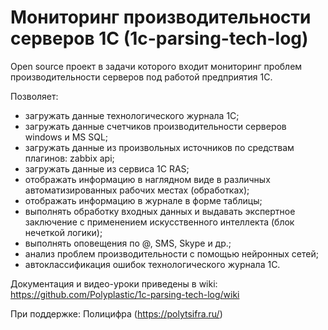 # Мониторинг производительности серверов 1С (1c-parsing-tech-log)

Open source проект в задачи которого входит мониторинг проблем производительности серверов под работой предприятия 1С.

Позволяет:
- загружать данные технологического журнала 1С;
- загружать данные счетчиков производительности серверов windows и MS SQL;
- загружать данные из произвольных источников по средствам плагинов: zabbix api;
- загружать данные из сервиса 1С RAS;
- отображать информацию в наглядном виде в различных автоматизированных рабочих местах (обработках);
- отображать информацию в журнале в форме таблицы;
- выполнять обработку входных данных и выдавать экспертное заключение с применением искусственного интеллекта (блок нечеткой логики);
- выполнять оповещения по @, SMS, Skype и др.;
- анализ проблем производительности с помощью нейронных сетей;
- автоклассификация ошибок технологического журнала 1С.


Документация и видео-уроки приведены в wiki: https://github.com/Polyplastic/1c-parsing-tech-log/wiki

При поддержке: Полицифра (https://polytsifra.ru/)
